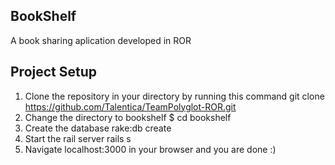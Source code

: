 ## BookShelf
A book sharing aplication developed in ROR

## Project Setup
1. Clone the repository in your directory by running this command
   git clone https://github.com/Talentica/TeamPolyglot-ROR.git
2. Change the directory to bookshelf
    $ cd bookshelf
3. Create the database 
    rake:db create
4. Start the rail server
   rails s 
5. Navigate localhost:3000 in your browser and you are done :)

